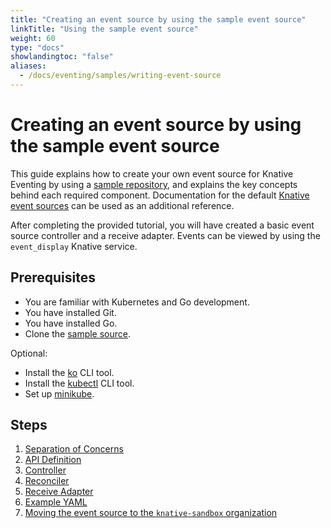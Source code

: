 ```yaml
---
title: "Creating an event source by using the sample event source"
linkTitle: "Using the sample event source"
weight: 60
type: "docs"
showlandingtoc: "false"
aliases:
  - /docs/eventing/samples/writing-event-source
---
```


# Creating an event source by using the sample event source

This guide explains how to create your own event source for Knative
Eventing by using a [sample repository](https://github.com/knative-sandbox/sample-source), and explains the key concepts behind each required component. Documentation for the default [Knative event sources](../../../sources) can be used as an additional reference.

After completing the provided tutorial, you will have created a basic event source controller and a receive adapter. Events can be viewed by using the `event_display` Knative service.
<!--TODO: Provide links to docs about what the event source controller and receiver adapter are-->

<!-- Is Go required? Is this for all Knative development or just event source creation?-->

## Prerequisites

- You are familiar with Kubernetes and Go development.
- You have installed Git.
- You have installed Go.
- Clone the [sample source](https://github.com/knative-sandbox/sample-source). <!--optional?-->
<!-- add links, versions if required-->
<!---TODO: decide...Maybe don't list these if they're optional, unless they're called out in a procedure-->

Optional:

- Install the [ko](https://github.com/google/ko/) CLI tool.
- Install the [kubectl](https://kubernetes.io/docs/tasks/tools/install-kubectl/) CLI tool.
- Set up [minikube](https://github.com/kubernetes/minikube).

## Steps

1. [Separation of Concerns](./01-theory)
2. [API Definition](./02-lifecycle-and-types)
3. [Controller](./03-controller)
4. [Reconciler](./04-reconciler)
5. [Receive Adapter](./05-receive-adapter)
6. [Example YAML](./06-yaml)
7. [Moving the event source to the `knative-sandbox` organization](./07-knative-sandbox)
